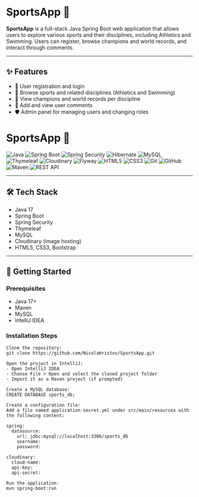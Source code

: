 # SportsApp 🏅

**SportsApp** is a full-stack Java Spring Boot web application that allows users to explore various sports and their disciplines, including Athletics and Swimming. Users can register, browse champions and world records, and interact through comments.

---

## ✨ Features

- 🔐 User registration and login  
- 🏃 Browse sports and related disciplines (Athletics and Swimming)  
- 🥇 View champions and world records per discipline  
- 💬 Add and view user comments  
- 🛡️ Admin panel for managing users and changing roles  
# SportsApp 🏅

![Java](https://img.shields.io/badge/Java-%23ED8B00.svg?style=for-the-badge&logo=java&logoColor=white)
![Spring Boot](https://img.shields.io/badge/Spring_Boot-%236DB33F.svg?style=for-the-badge&logo=springboot&logoColor=white)
![Spring Security](https://img.shields.io/badge/Security-%236DB33F.svg?style=for-the-badge&logo=springsecurity&logoColor=white)
![Hibernate](https://img.shields.io/badge/Hibernate-%234895C2.svg?style=for-the-badge&logo=hibernate&logoColor=white)
![MySQL](https://img.shields.io/badge/MySQL-%2300f.svg?style=for-the-badge&logo=mysql&logoColor=white)
![Thymeleaf](https://img.shields.io/badge/Thymeleaf-005F0F?style=for-the-badge&logo=thymeleaf&logoColor=white)
![Cloudinary](https://img.shields.io/badge/Cloudinary-3448C5?style=for-the-badge&logo=cloudinary&logoColor=white)
![Flyway](https://img.shields.io/badge/Flyway-CC0000?style=for-the-badge&logo=flyway&logoColor=white)
![HTML5](https://img.shields.io/badge/HTML5-%23E34F26.svg?style=for-the-badge&logo=html5&logoColor=white)
![CSS3](https://img.shields.io/badge/CSS3-%231572B6.svg?style=for-the-badge&logo=css3&logoColor=white)
![Git](https://img.shields.io/badge/Git-%23F05032.svg?style=for-the-badge&logo=git&logoColor=white)
![GitHub](https://img.shields.io/badge/GitHub-%23121011.svg?style=for-the-badge&logo=github&logoColor=white)
![Maven](https://img.shields.io/badge/Maven-%23C71A36.svg?style=for-the-badge&logo=apachemaven&logoColor=white)
![REST API](https://img.shields.io/badge/REST_API-%23007ACC.svg?style=for-the-badge&logo=fastapi&logoColor=white)

---

## 🛠️ Tech Stack

- Java 17  
- Spring Boot  
- Spring Security  
- Thymeleaf  
- MySQL  
- Cloudinary (image hosting)  
- HTML5, CSS3, Bootstrap  

---

## 🚀 Getting Started

### Prerequisites

- Java 17+  
- Maven  
- MySQL  
- IntelliJ IDEA  

### Installation Steps

```
Clone the repository:
git clone https://github.com/NicolaHristov/SportsApp.git

Open the project in IntelliJ:
- Open IntelliJ IDEA
- Choose File > Open and select the cloned project folder
- Import it as a Maven project (if prompted)

Create a MySQL database:
CREATE DATABASE sports_db;

Create a configuration file:
Add a file named application-secret.yml under src/main/resources with the following content:

spring:
  datasource:
    url: jdbc:mysql://localhost:3306/sports_db
    username: 
    password: 

cloudinary:
  cloud-name: 
  api-key: 
  api-secret: 

Run the application:
mvn spring-boot:run
```
